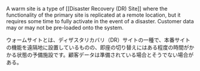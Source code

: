 
A warm site is a type of [[Disaster Recovery (DR) Site]] where the functionality of the primary site is replicated at a remote location, but it requires some time to fully activate in the event of a disaster. Customer data may or may not be pre-loaded onto the system.

ウォームサイトとは、ディザスタリカバリ（DR）サイトの一種で、本番サイトの機能を遠隔地に設置しているものの、即座の切り替えにはある程度の時間がかかる状態の予備施設です。顧客データは準備されている場合とそうでない場合がある。
